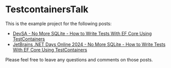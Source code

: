 # TestcontainersTalk

This is the example project for the following posts:
- [DevSA - No More SQLite - How to Write Tests With EF Core Using TestContainers](https://daninacan.com/devsa-no-more-sqlite-how-to-write-tests-with-ef-core-using-testcontainers)
- [JetBrains .NET Days Online 2024 - No More SQLite - How to Write Tests With EF Core Using TestContainers](https://daninacan.com/jetbrains-net-days-online-2024-no-more-sqlite-how-to-write-tests-with-ef-core-using-testcontainers)
  
Please feel free to leave any questions and comments on those posts.
